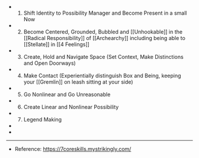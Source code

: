 - 1. Shift Identity to Possibility Manager and Become Present in a small Now
- 2. Become Centered, Grounded, Bubbled and [[Unhookable]] in the [[Radical Responsibility]] of [[Archearchy]] including being able to [[Stellate]] in [[4 Feelings]]
- 3. Create, Hold and Navigate Space (Set Context, Make Distinctions and Open Doorways)
- 4. Make Contact (Experientially distinguish Box and Being, keeping your [[Gremlin]] on leash sitting at your side)
- 5. Go Nonlinear and Go Unreasonable
- 6. Create Linear and Nonlinear Possibility
- 7. Legend Making
-
-
- ---
- Reference: https://7coreskills.mystrikingly.com/